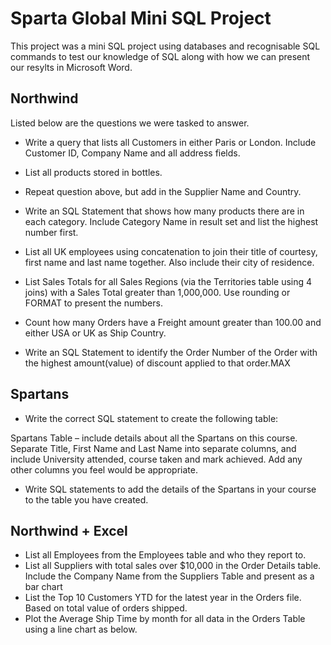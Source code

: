 # Sparta Global Mini SQL Project
This project was a mini SQL project using databases and recognisable SQL commands to test our knowledge of SQL along with how we can present our resylts in Microsoft Word.

## Northwind 
Listed below are the questions we were tasked to answer.

- Write a query that lists all Customers in either Paris or London. Include Customer ID, Company Name and all address fields. 

- List all products stored in bottles. 

- Repeat question above, but add in the Supplier Name and Country. 

- Write an SQL Statement that shows how many products there are in each category. Include Category Name in result set and list the highest number first. 

- List all UK employees using concatenation to join their title of courtesy, first name and last name together. Also include their city of residence. 

- List Sales Totals for all Sales Regions (via the Territories table using 4 joins) with a Sales Total greater than 1,000,000. Use rounding or FORMAT to present the   numbers.  

- Count how many Orders have a Freight amount greater than 100.00 and either USA or UK as Ship Country. 

- Write an SQL Statement to identify the Order Number of the Order with the highest amount(value) of discount applied to that order.MAX 


## Spartans 

- Write the correct SQL statement to create the following table: 

Spartans Table – include details about all the Spartans on this course. Separate Title, First Name and Last Name into separate columns, and include University attended, course taken and mark achieved. Add any other columns you feel would be appropriate.  

- Write SQL statements to add the details of the Spartans in your course to the table you have created. 

## Northwind + Excel 

- List all Employees from the Employees table and who they report to.
- List all Suppliers with total sales over $10,000 in the Order Details table. Include the Company Name from the Suppliers Table and present as a bar chart
- List the Top 10 Customers YTD for the latest year in the Orders file. Based on total value of orders shipped.
- Plot the Average Ship Time by month for all data in the Orders Table using a line chart as below.
